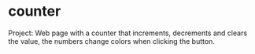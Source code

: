 # counter
 Project: Web page with a counter that increments, decrements and clears the value, the numbers change colors when clicking the button.
